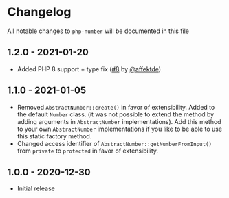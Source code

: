 # Changelog

All notable changes to `php-number` will be documented in this file

## 1.2.0 - 2021-01-20
- Added PHP 8 support + type fix ([#8](https://github.com/madebybob/php-number/pull/8) by [@affektde](https://github.com/affektde))

## 1.1.0 - 2021-01-05
- Removed `AbstractNumber::create()` in favor of extensibility. Added to the default `Number` class.
(it was not possible to extend the method by adding arguments in `AbstractNumber` implementations).
Add this method to your own `AbstractNumber` implementations if you like to be able to use this static factory method.
- Changed access identifier of `AbstractNumber::getNumberFromInput()` from `private` to `protected` in favor of extensibility. 

## 1.0.0 - 2020-12-30
- Initial release

